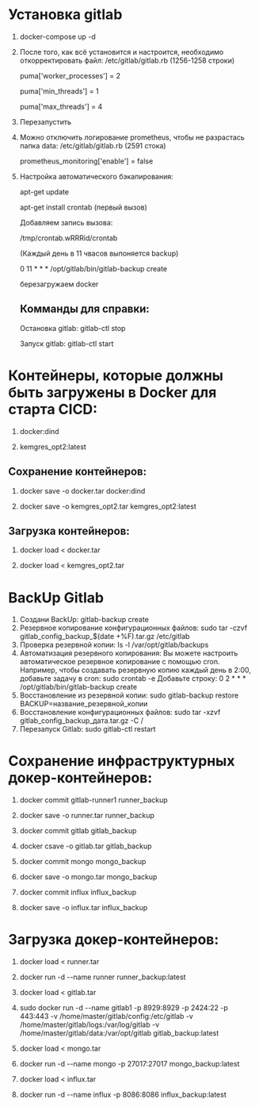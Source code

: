 # Установка gitlab
1. docker-compose up -d
2. После того, как всё установится и настроится, необходимо откорректировать файл: /etc/gitlab/gitlab.rb
(1256-1258 строки)

   puma['worker_processes'] = 2

   puma['min_threads'] = 1

   puma['max_threads'] = 4

3. Перезапустить
4. Можно отключить логирование prometheus, чтобы не разрастась папка data: /etc/gitlab/gitlab.rb
(2591 стока)

   prometheus_monitoring['enable'] = false

5. Настройка автоматического бэкапирования:
   
   apt-get update
   
   apt-get install crontab (первый вызов)
   
   Добавляем запись вызова:

   /tmp/crontab.wRRRid/crontab
   
   (Каждый день в 11 чвасов выпоняется backup)

   0 11 * * * /opt/gitlab/bin/gitlab-backup create

   березагружаем docker
   
   
   ## Комманды для справки:
   Остановка gitlab: gitlab-ctl stop
   
   Запуск gitlab: gitlab-ctl start   

# Контейнеры, которые должны быть загружены в Docker для старта CICD:

1. docker:dind
   
2. kemgres_opt2:latest

## Сохранение контейнеров:

1. docker save -o docker.tar docker:dind

2. docker save -o kemgres_opt2.tar kemgres_opt2:latest

## Загрузка контейнеров:

1. docker load < docker.tar
   
2. docker load < kemgres_opt2.tar

# BackUp Gitlab
1. Создани BackUp:
   gitlab-backup create
2. Резервное копирование конфигурационных файлов:
   sudo tar -czvf gitlab_config_backup_$(date +%F).tar.gz /etc/gitlab
3. Проверка резервной копии:
   ls -l /var/opt/gitlab/backups
4. Автоматизация резервного копирования:
   Вы можете настроить автоматическое резервное копирование с помощью cron. Например, чтобы создавать резервную    копию каждый день в 2:00, добавьте задачу в cron:
   sudo crontab -e
   Добавьте строку:
   0 2 * * * /opt/gitlab/bin/gitlab-backup create
5. Восстановление из резервной копии:
   sudo gitlab-backup restore BACKUP=название_резервной_копии
6. Восстановление конфигурационных файлов:
   sudo tar -xzvf gitlab_config_backup_дата.tar.gz -C /
7. Перезапуск Gitlab:
   sudo gitlab-ctl restart

# Сохранение инфраструктурных докер-контейнеров:
1. docker commit gitlab-runner1 runner_backup
2. docker save -o runner.tar runner_backup
   
4. docker commit gitlab gitlab_backup
5. docker csave -o gitlab.tar gitlab_backup
   
7. docker commit mongo mongo_backup
8. docker save -o mongo.tar mongo_backup

9. docker commit influx influx_backup
10. docker save -o influx.tar influx_backup

# Загрузка докер-контейнеров:
1. docker load < runner.tar
2. docker run -d --name runner runner_backup:latest
   
3. docker load < gitlab.tar
4. sudo docker run -d --name gitlab1 -p 8929:8929 -p 2424:22 -p 443:443 -v /home/master/gitlab/config:/etc/gitlab -v /home/master/gitlab/logs:/var/log/gitlab -v /home/master/gitlab/data:/var/opt/gitlab gitlab_backup:latest

5. docker load < mongo.tar
6. docker run -d --name mongo -p 27017:27017 mongo_backup:latest   

7. docker load < influx.tar
8. docker run -d --name influx -p 8086:8086 influx_backup:latest


